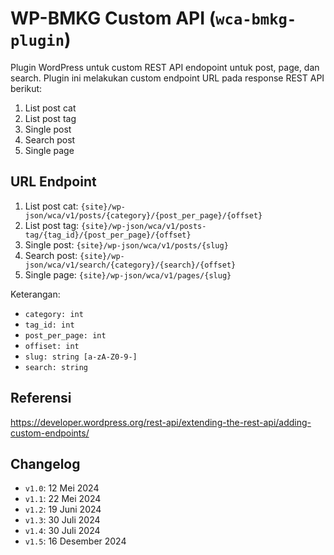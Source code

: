 # WP-BMKG Custom API (`wca-bmkg-plugin`)

Plugin WordPress untuk custom REST API endopoint untuk post, page, dan search. Plugin ini melakukan custom endpoint URL pada response REST API berikut:

1. List post cat
2. List post tag
3. Single post
4. Search post
5. Single page

## URL Endpoint

1. List post cat: `{site}/wp-json/wca/v1/posts/{category}/{post_per_page}/{offset}`
2. List post tag: `{site}/wp-json/wca/v1/posts-tag/{tag_id}/{post_per_page}/{offset}`
3. Single post: `{site}/wp-json/wca/v1/posts/{slug}`
4. Search post: `{site}/wp-json/wca/v1/search/{category}/{search}/{offset}`
5. Single page: `{site}/wp-json/wca/v1/pages/{slug}`

Keterangan:

- `category: int`
- `tag_id: int`
- `post_per_page: int`
- `offiset: int`
- `slug: string [a-zA-Z0-9-]`
- `search: string`

## Referensi

https://developer.wordpress.org/rest-api/extending-the-rest-api/adding-custom-endpoints/

## Changelog

- `v1.0`: 12 Mei 2024
- `v1.1`: 22 Mei 2024
- `v1.2`: 19 Juni 2024
- `v1.3`: 30 Juli 2024
- `v1.4`: 30 Juli 2024
- `v1.5`: 16 Desember 2024
